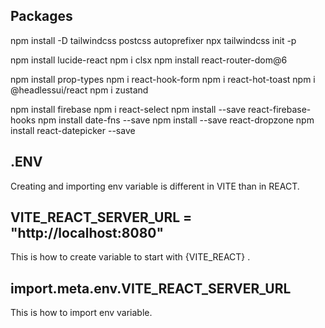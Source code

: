 
## Packages

npm install -D tailwindcss postcss autoprefixer
npx tailwindcss init -p

npm install lucide-react
npm i clsx
npm install react-router-dom@6

npm install prop-types
npm i react-hook-form
npm i react-hot-toast
npm i @headlessui/react
npm i zustand

npm install firebase
npm i react-select
npm install --save react-firebase-hooks
npm install date-fns --save
npm install --save react-dropzone
npm install react-datepicker --save


## .ENV

Creating and importing env variable is different in VITE than in REACT.

## VITE_REACT_SERVER_URL = "http://localhost:8080"
This is how to create variable to start with {VITE_REACT} .

##  import.meta.env.VITE_REACT_SERVER_URL
This is how to import env variable.